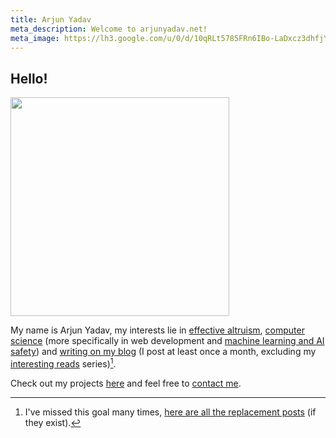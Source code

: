```yaml
---
title: Arjun Yadav
meta_description: Welcome to arjunyadav.net!
meta_image: https://lh3.google.com/u/0/d/10qRLt5785FRn6IBo-LaDxcz3dhfjYtaK=w2880-h1528-iv1
---
```


## Hello!

<img src="/Arjun.png" height="350px" />

My name is Arjun Yadav, my interests lie in [effective altruism](/blog/what-is-effective-altruism), [computer science](https://github.com/y-arjun-y) (more specifically in web development and [machine learning and AI safety](/notebook/)) and [writing on my blog](/blog/) (I post at least once a month, excluding my [interesting reads](/interesting-reads/) series)[^1].

Check out my projects [here](/projects/) and feel free to [contact me](https://www.bettermailto.com/user/620278e0561f820009d840d2).

[^1]: I've missed this goal many times, [here are all the replacement posts](/series/#replacement-posts) (if they exist).
